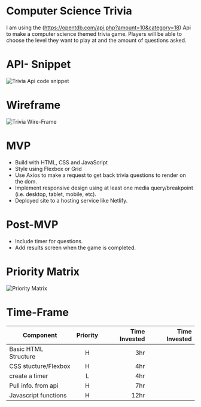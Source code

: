 

# Computer Science Trivia 

I am using the (https://opentdb.com/api.php?amount=10&category=18) Api to make a computer science themed trivia game. Players will be able to choose the level they want to play at and the amount of questions asked. 


  # API- Snippet 

  ![Trivia Api code snippet](https://i.imgur.com/up86cdQ.png?)

# Wireframe
 ![Trivia Wire-Frame](https://i.imgur.com/0T0K8nA.png)

# MVP
- Build with HTML, CSS and JavaScript
- Style using Flexbox or Grid
- Use Axios to make a request to get back trivia questions to render on the dom.
- Implement responsive design using at least one media query/breakpoint (i.e. desktop, tablet, mobile, etc).
- Deployed site to a hosting service like Netlify.
 

# Post-MVP
- Include timer for questions. 
- Add results screen when the game is completed. 


# Priority Matrix 

![Priority Matrix](https://i.imgur.com/HjRTNUV.png)

# Time-Frame
| Component | Priority| Time Invested |Time Invested  |
| ------------- |:-------------:| -----:| ------:
| Basic HTML Structure     | H | 3hr |
| CSS stucture/Flexbox    | H      |   4hr |
| create a timer | L | 4hr |
| Pull info. from api | H | 7hr 
| Javascript functions | H |  12hr




